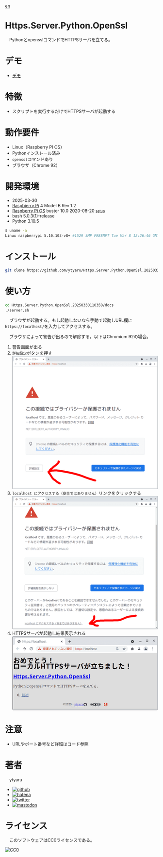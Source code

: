 [en](./README.md)

# Https.Server.Python.OpenSsl

　PythonとopensslコマンドでHTTPSサーバを立てる。

# デモ

* [デモ](https://ytyaru.github.io/Https.Server.Python.OpenSsl.20250330110350/)

# 特徴

* スクリプトを実行するだけでHTTPSサーバが起動する

# 動作要件

* Linux（Raspberry PI OS）
* Pythonインストール済み
* `openssl`コマンドあり
* ブラウザ（Chrome 92）

# 開発環境

* <time datetime="2025-03-30T11:03:35+0900">2025-03-30</time>
* [Raspbierry Pi](https://ja.wikipedia.org/wiki/Raspberry_Pi) 4 Model B Rev 1.2
* [Raspberry Pi OS](https://ja.wikipedia.org/wiki/Raspbian) buster 10.0 2020-08-20 <small>[setup](http://ytyaru.hatenablog.com/entry/2020/10/06/111111)</small>
* bash 5.0.3(1)-release
* Python 3.10.5

```sh
$ uname -a
Linux raspberrypi 5.10.103-v8+ #1529 SMP PREEMPT Tue Mar 8 12:26:46 GMT 2022 aarch64 GNU/Linux
```

# インストール

```sh
git clone https://github.com/ytyaru/Https.Server.Python.OpenSsl.20250330110350
```

# 使い方

```sh
cd Https.Server.Python.OpenSsl.20250330110350/docs
./server.sh
```

　ブラウザが起動する。もし起動しないなら手動で起動しURL欄に`https://localhost/`を入力してアクセスする。

　ブラウザによって警告が出るので解除する。以下はChromium 92の場合。

1. 警告画面が出る
2. `詳細設定`ボタンを押す  ![0][]
3. `localhost にアクセスする（安全ではありません）`リンクをクリックする  ![1][]
4. HTTPSサーバが起動し結果表示される  ![2][]

[0]:docs/asset/image/browser-0.png
[1]:docs/asset/image/browser-1.png
[2]:docs/asset/image/browser-2.png

# 注意

* URLやポート番号など詳細はコード参照

# 著者

　ytyaru

* [![github](http://www.google.com/s2/favicons?domain=github.com)](https://github.com/ytyaru "github")
* [![hatena](http://www.google.com/s2/favicons?domain=www.hatena.ne.jp)](http://ytyaru.hatenablog.com/ytyaru "hatena")
* [![twitter](http://www.google.com/s2/favicons?domain=twitter.com)](https://twitter.com/ytyaru1 "twitter")
* [![mastodon](http://www.google.com/s2/favicons?domain=mstdn.jp)](https://mstdn.jp/web/accounts/233143 "mastdon")

# ライセンス

　このソフトウェアはCC0ライセンスである。

[![CC0](http://i.creativecommons.org/p/zero/1.0/88x31.png "CC0")](http://creativecommons.org/publicdomain/zero/1.0/deed.ja)

